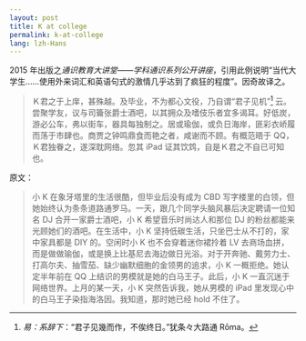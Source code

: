```yaml
---
layout: post
title: K at college
permalink: k-at-college
lang: lzh-Hans
---
```

<p lang="cmn-Hans">2015 年出版之<cite>通识教育大讲堂——学科通识系列公开讲座</cite>，引用此例说明<q>当代大学生……使用外来词汇和英语句式的激情几乎达到了疯狂的程度</q>。因奇故译之。</p>

> Ｋ君之于上庠，甚殊越。及毕业，不为都心文役，乃自谓<q>君子见机</q>[^jzjj] 云。尝聚学友，议与司籥张爵士酒吧，以其拥众及嗜伎乐者宜多谒耳。好低炭，游必公车，弗以街车，器具每独制之。居或瑜伽，或负日海岸，匪彩衣峤履而荡于市肆也。商贾之钟鸣鼎食而艳之者，咸谢而不顾。有概范晤于 QQ，Ｋ君独眷之，遂深耽网络。忽其 iPad 证其饮鸩，自是Ｋ君之不自已可知也。

原文：

<blockquote><p lang="cmn-Hans">小 K 在象牙塔里的生活很酷，但毕业后没有成为 CBD 写字楼里的白领，但她始终认为条条道路通罗马。一天，跟几个同学头脑风暴后决定聘请一位知名 DJ 合开一家爵士酒吧，小 K 希望音乐时尚达人和那位 DJ 的粉丝都能来光顾她们的酒吧。在生活中，小 K 坚持低碳生活，只坐巴士从不打的，家中家具都是 DIY 的。空闲时小 K 也不会穿着迷你裙拎着 LV 去商场血拼，而是做做瑜伽，或是换上比基尼去海边做日光浴。对于开奔驰、戴劳力士、打高尔夫、抽雪茄、缺少幽默细胞的金领男的追求，小 K 一概拒绝。她认定半年前在 QQ 上结识的男模就是她的白马王子。此后，小 K 一直沉迷于网络世界。上月的某一天，小 K 突然告诉我，她从男模的 iPad 里发现心中的白马王子染指海洛因。我知道，那时她已经 hold 不住了。</p></blockquote>

[^jzjj]: <cite>易：系辞下</cite>：<q>君子见幾而作，不俟终日。</q>犹条々大路通 R&#333;ma。


